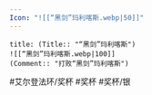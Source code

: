 ```yaml
---
Icon: "![[“黑剑”玛利喀斯.webp|50]]"
---
```

```ad-common-silver-trophy
title: (Title:: "“黑剑”玛利喀斯")
![[“黑剑”玛利喀斯.webp|100]]
(Comment:: "打败“黑剑”玛利喀斯")
```

#艾尔登法环/奖杯 #奖杯 #奖杯/银